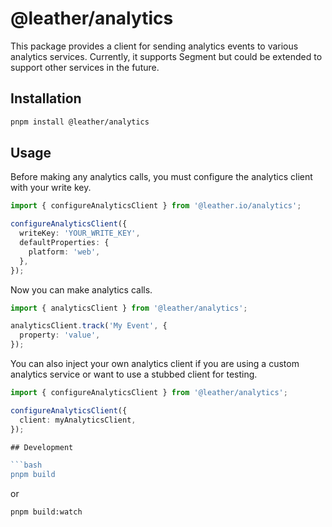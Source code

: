 # @leather/analytics

This package provides a client for sending analytics events to various analytics services. Currently, it supports Segment but could be extended to support other services in the future.

## Installation

```bash
pnpm install @leather/analytics
```

## Usage

Before making any analytics calls, you must configure the analytics client with your write key.

```ts
import { configureAnalyticsClient } from '@leather.io/analytics';

configureAnalyticsClient({
  writeKey: 'YOUR_WRITE_KEY',
  defaultProperties: {
    platform: 'web',
  },
});
```

Now you can make analytics calls.

```ts
import { analyticsClient } from '@leather/analytics';

analyticsClient.track('My Event', {
  property: 'value',
});
```

You can also inject your own analytics client if you are using a custom analytics service or want to use a stubbed client for testing.

````ts
import { configureAnalyticsClient } from '@leather/analytics';

configureAnalyticsClient({
  client: myAnalyticsClient,
});

## Development

```bash
pnpm build
````

or

```bash
pnpm build:watch
```
